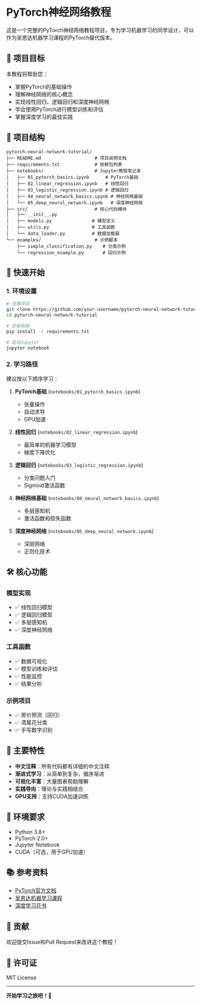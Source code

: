 # PyTorch神经网络教程

这是一个完整的PyTorch神经网络教程项目，专为学习机器学习的同学设计，可以作为吴恩达机器学习课程的PyTorch替代版本。

## 🎯 项目目标

本教程将帮助您：
- 掌握PyTorch的基础操作
- 理解神经网络的核心概念
- 实现线性回归、逻辑回归和深度神经网络
- 学会使用PyTorch进行模型训练和评估
- 掌握深度学习的最佳实践

## 📁 项目结构

```
pytorch-neural-network-tutorial/
├── README.md                    # 项目说明文档
├── requirements.txt             # 依赖包列表
├── notebooks/                   # Jupyter教程笔记本
│   ├── 01_pytorch_basics.ipynb      # PyTorch基础
│   ├── 02_linear_regression.ipynb   # 线性回归
│   ├── 03_logistic_regression.ipynb # 逻辑回归
│   ├── 04_neural_network_basics.ipynb # 神经网络基础
│   └── 05_deep_neural_network.ipynb   # 深度神经网络
├── src/                         # 核心代码模块
│   ├── __init__.py
│   ├── models.py               # 模型定义
│   ├── utils.py                # 工具函数
│   └── data_loader.py          # 数据加载器
└── examples/                    # 示例脚本
    ├── simple_classification.py    # 分类示例
    └── regression_example.py       # 回归示例
```

## 🚀 快速开始

### 1. 环境设置

```bash
# 克隆项目
git clone https://github.com/your-username/pytorch-neural-network-tutorial.git
cd pytorch-neural-network-tutorial

# 安装依赖
pip install -r requirements.txt

# 启动Jupyter
jupyter notebook
```

### 2. 学习路径

建议按以下顺序学习：

1. **PyTorch基础** (`notebooks/01_pytorch_basics.ipynb`)
   - 张量操作
   - 自动求导
   - GPU加速

2. **线性回归** (`notebooks/02_linear_regression.ipynb`)
   - 最简单的机器学习模型
   - 梯度下降优化

3. **逻辑回归** (`notebooks/03_logistic_regression.ipynb`)
   - 分类问题入门
   - Sigmoid激活函数

4. **神经网络基础** (`notebooks/04_neural_network_basics.ipynb`)
   - 多层感知机
   - 激活函数和损失函数

5. **深度神经网络** (`notebooks/05_deep_neural_network.ipynb`)
   - 深层网络
   - 正则化技术

## 🛠 核心功能

### 模型实现
- ✅ 线性回归模型
- ✅ 逻辑回归模型  
- ✅ 多层感知机
- ✅ 深度神经网络

### 工具函数
- ✅ 数据可视化
- ✅ 模型训练和评估
- ✅ 性能监控
- ✅ 结果分析

### 示例项目
- ✅ 房价预测（回归）
- ✅ 鸢尾花分类
- ✅ 手写数字识别

## 📖 主要特性

- **中文注释**：所有代码都有详细的中文注释
- **渐进式学习**：从简单到复杂，循序渐进
- **可视化丰富**：大量图表帮助理解
- **实践导向**：理论与实践相结合
- **GPU支持**：支持CUDA加速训练

## 🔧 环境要求

- Python 3.8+
- PyTorch 2.0+
- Jupyter Notebook
- CUDA（可选，用于GPU加速）

## 📚 参考资料

- [PyTorch官方文档](https://pytorch.org/docs/)
- [吴恩达机器学习课程](https://www.coursera.org/learn/machine-learning)
- [深度学习花书](https://www.deeplearningbook.org/)

## 🤝 贡献

欢迎提交Issue和Pull Request来改进这个教程！

## 📄 许可证

MIT License

---

**开始学习之旅吧！🚀**